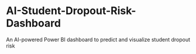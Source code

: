# AI-Student-Dropout-Risk-Dashboard
An AI-powered Power BI dashboard to predict and visualize student dropout risk
